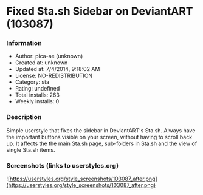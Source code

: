 # Fixed Sta.sh Sidebar on DeviantART (103087)

### Information
- Author: pica-ae (unknown)
- Created at: unknown
- Updated at: 7/4/2014, 9:18:02 AM
- License: NO-REDISTRIBUTION
- Category: sta
- Rating: undefined
- Total installs: 263
- Weekly installs: 0


### Description
Simple userstyle that fixes the sidebar in DeviantART's Sta.sh. Always have the important buttons visible on your screen, without having to scroll back up. It affects the the main Sta.sh page, sub-folders in Sta.sh and the view of single Sta.sh items.


### Screenshots (links to userstyles.org)
![https://userstyles.org/style_screenshots/103087_after.png](https://userstyles.org/style_screenshots/103087_after.png)


